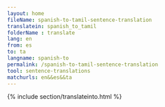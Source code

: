 ```yaml
---
layout: home
fileName: spanish-to-tamil-sentence-translation
translatein: spanish_to_tamil
folderName : translate
lang: en
from: es
to: ta
langname: spanish-to
permalink: /spanish-to-tamil-sentence-translation
tool: sentence-translations
matchurls: en&&es&&ta
---
```

{% include section/translateinto.html %}

